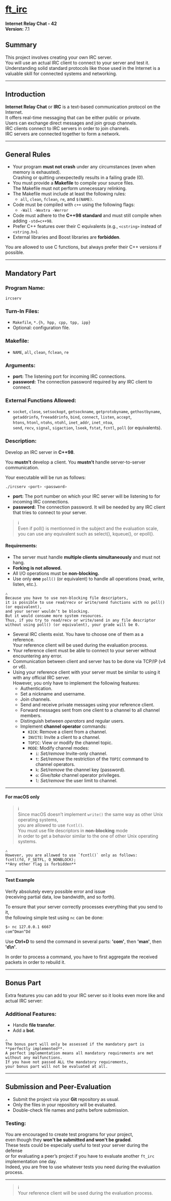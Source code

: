 # [ft_irc](https://github.com/SaydRomey/42_ressources/blob/24d50367a9a7a41c9509a5f4731418098813f4f4/pdf/ft_irc_eng.pdf)
**Internet Relay Chat - 42**  
**Version:** 7.1  

## Summary
This project involves creating your own IRC server.  
You will use an actual IRC client to connect to your server and test it.  
Understanding solid standard protocols like those used in the Internet is a valuable skill for connected systems and networking.

---

## Introduction
**Internet Relay Chat** or **IRC** is a text-based communication protocol on the Internet.  
It offers real-time messaging that can be either public or private.  
Users can exchange direct messages and join group channels.  
IRC clients connect to IRC servers in order to join channels.  
IRC servers are connected together to form a network.

---

## General Rules
- Your program **must not crash** under any circumstances (even when memory is exhausted).  
Crashing or quitting unexpectedly results in a failing grade (0).
- You must provide a **Makefile** to compile your source files.  
The Makefile must not perform unnecessary relinking.
- The Makefile must include at least the following rules:
  - `all`, `clean`, `fclean`, `re`, and `$(NAME)`.
- Code must be compiled with `c++` using the following flags:
  - `-Wall -Wextra -Werror`
- Code must adhere to the **C++98 standard** and must still compile when adding `-std=c++98`.
- Prefer C++ features over their C equivalents (e.g., `<cstring>` instead of `<string.h>`).
- External libraries and Boost libraries are **forbidden**.

You are allowed to use C functions, but always prefer their C++ versions if possible.

---

## Mandatory Part
### **Program Name:**  
`ircserv`

### **Turn-In Files:**  
- `Makefile`, `*.{h, hpp, cpp, tpp, ipp}`
- Optional: configuration file.

### **Makefile:**  
- `NAME`, `all`, `clean`, `fclean`, `re`

### **Arguments:**  
- **port:** The listening port for incoming IRC connections.  
- **password:** The connection password required by any IRC client to connect.

### **External Functions Allowed:**
- `socket`, `close`, `setsockopt`, `getsockname`, `getprotobyname`, `gethostbyname`,  
`getaddrinfo`, `freeaddrinfo`, `bind`, `connect`, `listen`, `accept`,  
`htons`, `htonl`, `ntohs`, `ntohl`, `inet_addr`, `inet_ntoa`,  
`send`, `recv`, `signal`, `sigaction`, `lseek`, `fstat`, `fcntl`, `poll` (or equivalents).

### **Description:**  
Develop an IRC server in **C++98**.

You **mustn’t** develop a client.
You **mustn’t** handle server-to-server communication.

Your executable will be run as follows:
```bash
./ircserv <port> <password>
```
- **port:** The port number on which your IRC server will be listening to for incoming
IRC connections.  
- **password:** The connection password. It will be needed by any IRC client that tries to connect to your server.

> ℹ  
> Even if poll() is mentionned in the subject and the evaluation scale,  
> you can use any equivalent such as select(), kqueue(), or epoll().

#### Requirements:
- The server must handle **multiple clients simultaneously** and must not hang.
- **Forking is not allowed.**
- All I/O operations must be **non-blocking.**
- Use only **one** `poll()` (or equivalent) to handle all operations (read, write, listen, etc.).

```
⚠️  
Because you have to use non-blocking file descriptors,  
it is possible to use read/recv or write/send functions with no poll() (or equivalent),  
and your server wouldn’t be blocking.  
But it would consume more system resources.  
Thus, if you try to read/recv or write/send in any file descriptor  
without using poll() (or equivalent), your grade will be 0.
```

- Several IRC clients exist. You have to choose one of them as a reference.  
Your reference client will be used during the evaluation process.  
- Your reference client must be able to connect to your server without encountering any error.  
- Communication between client and server has to be done via TCP/IP (v4 or v6).  
- Using your reference client with your server must be similar to using it with any official IRC server.  
However, you only have to implement the following features:
  - Authentication.
  - Set a nickname and username.
  - Join channels.
  - Send and receive private messages using your reference client.
  - Forward messages sent from one client to a channel to all channel members.
  - Distinguish between *operators* and regular users.
  - Implement **channel operator** commands:
    - `KICK`: Remove a client from a channel.
    - `INVITE`: Invite a client to a channel.
    - `TOPIC`: View or modify the channel topic.
    - `MODE`: Modify channel modes:
      - `i`: *Set/remove* Invite-only channel.
      - `t`: *Set/remove* the restriction of the `TOPIC` command to  channel operators.
      - `k`: *Set/remove* the channel key (password).
      - `o`: *Give/take* channel operator privileges.
      - `l`: *Set/remove* the user limit to channel.

---

#### For macOS only
> ℹ  
> Since macOS doesn’t implement `write()` the same way as other Unix operating systems,  
> you are allowed to use `fcntl()`.  
> You must use file descriptors in **non-blocking** mode  
> in order to get a behavior similar to the one of other Unix operating systems.

```
⚠️  
However, you are allowed to use `fcntl()` only as follows:
fcntl(fd, F_SETFL, O_NONBLOCK);
**Any other flag is forbidden**
```

---

#### Test Example
Verify absolutely every possible error and issue  
(receiving partial data, low bandwidth, and so forth).

To ensure that your server correctly processes everything that you send to it,  
the following simple test using `nc` can be done:
```bash
$> nc 127.0.0.1 6667
com^Dman^Dd
```

Use **Ctrl+D** to send the command in several parts: **'com'**, then **'man'**, then **'d\n'**.  

In order to process a command, you have to first aggregate the received packets in order to rebuild it.

---

## Bonus Part
Extra features you can add to your IRC server so it looks even more like and actual IRC server:

### Additional Features:
- Handle **file transfer**.
- Add a **bot**.

```
⚠️  
The bonus part will only be assessed if the mandatory part is **perfectly implemented**.  
A perfect implementation means all mandatory requirements are met without any malfunctions.  
If you have not passed ALL the mandatory requirements,  
your bonus part will not be evaluated at all.
```
---

## Submission and Peer-Evaluation
- Submit the project via your **Git** repository as usual.  
- Only the files in your repository will be evaluated.  
- Double-check file names and paths before submission.

### Testing:
You are encouraged to create test programs for your project,  
even though they **won't be submitted and won't be graded**.  
These tests could be especially useful to test your server during the defense  
or for evaluating a peer’s project if you have to evaluate another `ft_irc` implementation one day.  
Indeed, you are free to use whatever tests you need during the evaluation process.

---

> ℹ  
> Your reference client will be used during the evaluation process.